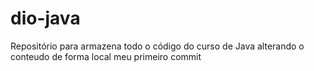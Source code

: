 # dio-java
Repositório para armazena todo o código do curso de Java
alterando o conteudo de forma local
meu primeiro commit
